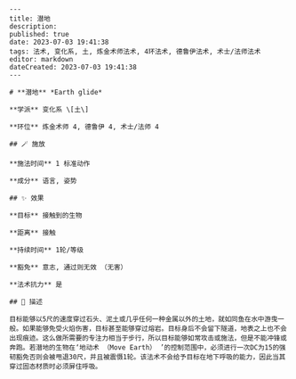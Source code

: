 
    ---
    title: 潜地
    description: 
    published: true
    date: 2023-07-03 19:41:38
    tags: 法术, 变化系, 土, 炼金术师法术, 4环法术, 德鲁伊法术, 术士/法师法术
    editor: markdown
    dateCreated: 2023-07-03 19:41:38
    ---

    # **潜地** *Earth glide*

    **学派** 变化系 \[土\] 

    **环位** 炼金术师 4, 德鲁伊 4, 术士/法师 4

    ## 🪄 施放

    **施法时间** 1 标准动作

    **成分** 语言, 姿势

    ## ✨ 效果 

    **目标** 接触到的生物 

    **距离** 接触  

    **持续时间** 1轮/等级 

    **豁免** 意志, 通过则无效 （无害）

    **法术抗力** 是

    ## 📖 描述

    目标能够以5尺的速度穿过石头、泥土或几乎任何一种金属以外的土地，就如同鱼在水中游曳一般。如果能够免受火焰伤害，目标甚至能够穿过熔岩。目标身后不会留下隧道，地表之上也不会出现痕迹。这么做所需要的专注力相当于步行，所以目标能够如常攻击或施法，但是不能冲锋或奔跑。若潜地的生物在‘地动术 （Move Earth） ’的控制范围中，必须进行一次DC为15的强韧豁免否则会被甩退30尺，并且被震慑1轮。该法术不会给予目标在地下呼吸的能力，因此当其穿过固态材质时必须屏住呼吸。
    